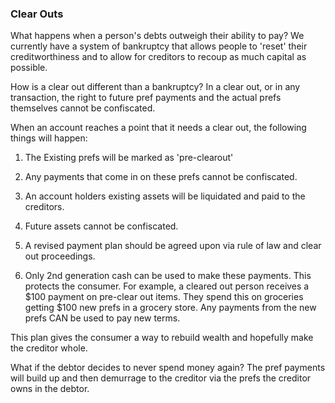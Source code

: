 
### Clear Outs



What happens when a person's debts outweigh their ability to pay? We currently have a system of bankruptcy that allows people to 'reset' their creditworthiness and to allow for creditors to recoup as much capital as possible.

How is a clear out different than a bankruptcy? In a clear out, or in any transaction, the right to future pref payments and the actual prefs themselves cannot be confiscated.

When an account reaches a point that it needs a clear out, the following things will happen:

1. The Existing prefs will be marked as 'pre-clearout'

2. Any payments that come in on these prefs cannot be confiscated.

3. An account holders existing assets will be liquidated and paid to the creditors.

4. Future assets cannot be confiscated.

5. A revised payment plan should be agreed upon via rule of law and clear out proceedings.

6. Only 2nd generation cash can be used to make these payments. This protects the consumer. For example, a cleared out person receives a $100 payment on pre-clear out items. They spend this on groceries getting $100 new prefs in a grocery store. Any payments from the new prefs CAN be used to pay new terms.

This plan gives the consumer a way to rebuild wealth and hopefully make the creditor whole.

What if the debtor decides to never spend money again? The pref payments will build up and then demurrage to the creditor via the prefs the creditor owns in the debtor.

